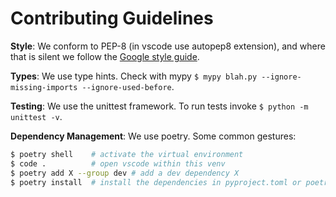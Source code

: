 # Contributing Guidelines

**Style**: We conform to PEP-8 (in vscode use autopep8 extension),
and where that is silent we follow the
[Google style guide](https://google.github.io/styleguide/pyguide.html).

**Types**: We use type hints. Check with mypy
`$ mypy blah.py --ignore-missing-imports --ignore-used-before`.

**Testing**: We use the unittest framework. To run tests invoke
`$ python -m unittest -v`.

**Dependency Management**: We use poetry. Some common gestures:

```bash
$ poetry shell    # activate the virtual environment
$ code .          # open vscode within this venv
$ poetry add X --group dev # add a dev dependency X
$ poetry install  # install the dependencies in pyproject.toml or poetry.lock
```
